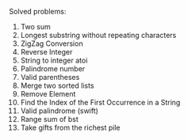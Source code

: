 Solved problems:
1. Two sum
3. Longest substring without repeating characters
6. ZigZag Conversion
7. Reverse Integer
8. String to integer atoi
9. Palindrome number
20. Valid parentheses
21. Merge two sorted lists
27. Remove Element
28. Find the Index of the First Occurrence in a String
125. Valid palindrome (swift)
938. Range sum of bst
2558. Take gifts from the richest pile